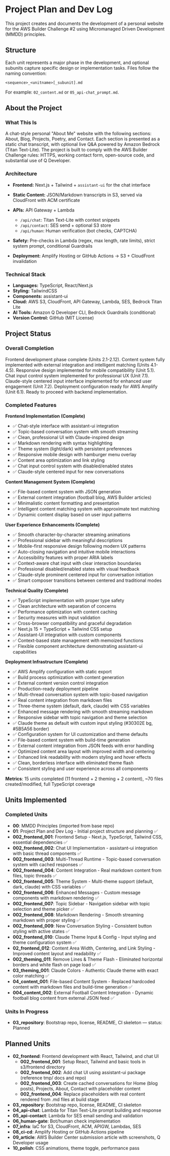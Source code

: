 # Project Plan and Dev Log

This project creates and documents the development of a personal website for the AWS Builder Challenge #2 using Micromanaged Driven Development (MMDD) principles.

## Structure

Each unit represents a major phase in the development, and optional subunits capture specific design or implementation tasks. Files follow the naming convention:

```
<sequence>_<unitname>[_subunit].md
```

For example: `02_content.md` or `05_api-chat_prompt.md`.

## About the Project

### What This Is

A chat-style personal "About Me" website with the following sections: About, Blog, Projects, Poetry, and Contact. Each section is presented as a static chat transcript, with optional live Q\&A powered by Amazon Bedrock (Titan Text-Lite). The project is built to comply with the AWS Builder Challenge rules: HTTPS, working contact form, open-source code, and substantial use of Q Developer.

### Architecture

* **Frontend:** Next.js + Tailwind + `assistant-ui` for the chat interface
* **Static Content:** JSON/Markdown transcripts in S3, served via CloudFront with ACM certificate
* **APIs:** API Gateway + Lambda

  * `/api/chat`: Titan Text-Lite with context snippets
  * `/api/contact`: SES send + optional S3 store
  * `/api/human`: Human verification (bot checks, CAPTCHA)
* **Safety:** Pre-checks in Lambda (regex, max length, rate limits), strict system prompt, conditional Guardrails
* **Deployment:** Amplify Hosting or GitHub Actions → S3 + CloudFront invalidation

### Technical Stack

* **Languages:** TypeScript, React/Next.js
* **Styling:** TailwindCSS
* **Components:** assistant-ui
* **Cloud:** AWS S3, CloudFront, API Gateway, Lambda, SES, Bedrock Titan Lite
* **AI Tools:** Amazon Q Developer CLI, Bedrock Guardrails (conditional)
* **Version Control:** GitHub (MIT License)

## Project Status

### Overall Completion

Frontend development phase complete (Units 2.1-2.12). Content system fully implemented with external integration and intelligent matching (Units 4.1-4.5). Responsive design implemented for mobile compatibility (Unit 5.1). Chat input control system implemented for professional UX (Unit 7.1). Claude-style centered input interface implemented for enhanced user engagement (Unit 7.2). Deployment configuration ready for AWS Amplify (Unit 6.1). Ready to proceed with backend implementation.

### Completed Features

**Frontend Implementation (Complete)**
- ✅ Chat-style interface with assistant-ui integration
- ✅ Topic-based conversation system with smooth streaming
- ✅ Clean, professional UI with Claude-inspired design
- ✅ Markdown rendering with syntax highlighting
- ✅ Theme system (light/dark) with persistent preferences
- ✅ Responsive mobile design with hamburger menu overlay
- ✅ Content area optimization and link styling
- ✅ Chat input control system with disabled/enabled states
- ✅ Claude-style centered input for new conversations

**Content Management System (Complete)**
- ✅ File-based content system with JSON generation
- ✅ External content integration (football blog, AWS Builder articles)
- ✅ Minimalistic content formatting and presentation
- ✅ Intelligent content matching system with approximate text matching
- ✅ Dynamic content display based on user input patterns

**User Experience Enhancements (Complete)**
- ✅ Smooth character-by-character streaming animations
- ✅ Professional sidebar with meaningful descriptions
- ✅ Mobile-first responsive design following modern UX patterns
- ✅ Auto-closing navigation and intuitive mobile interactions
- ✅ Accessibility features with proper ARIA labels
- ✅ Context-aware chat input with clear interaction boundaries
- ✅ Professional disabled/enabled states with visual feedback
- ✅ Claude-style prominent centered input for conversation initiation
- ✅ Smart composer transitions between centered and traditional modes

**Technical Quality (Complete)**
- ✅ TypeScript implementation with proper type safety
- ✅ Clean architecture with separation of concerns
- ✅ Performance optimization with content caching
- ✅ Security measures with input validation
- ✅ Cross-browser compatibility and graceful degradation
- ✅ Next.js 15 + TypeScript + Tailwind CSS setup
- ✅ Assistant-UI integration with custom components
- ✅ Context-based state management with memoized functions
- ✅ Flexible component architecture demonstrating assistant-ui capabilities

**Deployment Infrastructure (Complete)**
- ✅ AWS Amplify configuration with static export
- ✅ Build process optimization with content generation
- ✅ External content version control integration
- ✅ Production-ready deployment pipeline
- ✅ Multi-thread conversation system with topic-based navigation
- ✅ Real content integration from markdown files
- ✅ Three-theme system (default, dark, claude) with CSS variables
- ✅ Enhanced message rendering with smooth streaming markdown
- ✅ Responsive sidebar with topic navigation and theme selection
- ✅ Claude theme as default with custom input styling (#30302E bg, #5B5A56 border)
- ✅ Configuration system for UI customization and theme defaults
- ✅ File-based content system with build-time generation
- ✅ External content integration from JSON feeds with error handling
- ✅ Optimized content area layout with improved width and centering
- ✅ Enhanced link readability with modern styling and hover effects
- ✅ Clean, borderless interface with eliminated theme flash
- ✅ Consistent styling and user experience across all components

**Metrics**: 15 units completed (11 frontend + 2 theming + 2 content), ~70 files created/modified, full TypeScript coverage

## Units Implemented

### Completed Units

* **00**: MMDD Principles (imported from base repo)
* **01**: Project Plan and Dev Log - Initial project structure and planning ✅
* **002_frontend_001**: Frontend Setup - Next.js, TypeScript, Tailwind CSS, essential dependencies ✅
* **002_frontend_002**: Chat UI Implementation - assistant-ui integration with basic thread components ✅
* **002_frontend_003**: Multi-Thread Runtime - Topic-based conversation system with cached responses ✅
* **002_frontend_004**: Content Integration - Real markdown content from files, topic threads ✅
* **002_frontend_005**: Theme System - Multi-theme support (default, dark, claude) with CSS variables ✅
* **002_frontend_006**: Enhanced Messages - Custom message components with markdown rendering ✅
* **002_frontend_007**: Topic Sidebar - Navigation sidebar with topic selection and theme picker ✅
* **002_frontend_008**: Markdown Rendering - Smooth streaming markdown with proper styling ✅
* **002_frontend_009**: New Conversation Styling - Consistent button styling with active states ✅
* **002_frontend_010**: Claude Theme Input & Config - Input styling and theme configuration system ✅
* **02_frontend_012**: Content Area Width, Centering, and Link Styling - Improved content layout and readability ✅
* **002_theming_011**: Remove Lines & Theme Flash - Eliminated horizontal borders and white flash on page load ✅
* **03_theming_001**: Claude Colors - Authentic Claude theme with exact color matching ✅
* **04_content_001**: File-based Content System - Replaced hardcoded content with markdown files and build-time generation ✅
* **004_content_002**: External Football Content Integration - Dynamic football blog content from external JSON feed ✅

### Units In Progress

* **03\_repository**: Bootstrap repo, license, README, CI skeleton — status: Planned

## Planned Units

* **02\_frontend**: Frontend development with React, Tailwind, and chat UI
  * **002\_frontend\_001**: Setup React, Tailwind and basic tools in s3/frontend directory
  * **002\_frontend\_002**: Add chat UI using assistant-ui package (reference tmp/ docs and repo)
  * **002\_frontend\_003**: Create cached conversations for Home (blog posts), Projects, About, Contact with placeholder content
  * **002\_frontend\_004**: Replace placeholders with real content rendered from .md files at build stage
* **03\_repository**: Bootstrap repo, license, README, CI skeleton
* **04\_api-chat**: Lambda for Titan Text-Lite prompt building and response
* **05\_api-contact**: Lambda for SES email sending and validation
* **06\_human-gate**: Bot/human check implementation
* **07\_infra**: IaC for S3, CloudFront, ACM, APIGW, Lambdas, SES
* **08\_ci-cd**: Amplify Hosting or GitHub Actions pipeline
* **09\_article**: AWS Builder Center submission article with screenshots, Q Developer usage
* **10\_polish**: CSS animations, theme toggle, performance pass
